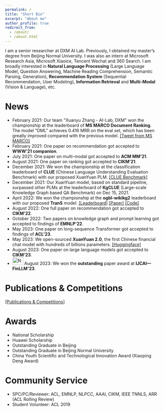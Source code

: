 ```yaml
---
permalink: /
title: "Short Bio"
excerpt: "About me"
author_profile: true
redirect_from: 
  - /about/
  - /about.html
---
```


I am a senior researcher at DXM AI Lab. Previously, I obtained my master’s degree from Beijing Normal University. I was also an intern at Microsoft Research Asia, Microsoft Xiaoice, Tencent Wechat and 360 Search. I am broadly interested in **Natural Language Processing** (Large Language Model, Question Answering, Machine Reading Comprehension, Semantic Parsing, Generation), **Recommendation System** (Sequential Recommendation, User Modeling), **Information Retrieval** and **Multi-Modal** (Vision & Language), etc.
<!-- \[E-mail: xyz (-at~) mail.bnu.edu.cn\] --> 

News
======
- February 2021: Our team "Xuanyu Zhang - AI-Lab, DXM" won the championship at the leaderboard of **MS MARCO Document Ranking**. The model "DML" achieves 0.416 MRR on the eval set, which has been greatly improved compared with the previous model. [\[Tweet from MS MARCO\]](https://twitter.com/MSMarcoAI/status/1359965315875155976)
- February 2021: One paper on recommendation got accepted to **WWW'21 companion**.
- July 2021: One paper on multi-modal got accepted to **ACM MM'21**.
- August 2021: One paper on ranking got accepted to **CIKM'21**.
- December 2021: We won the championship at the classification leaderboard of **CLUE** (Chinese Language Understanding Evaluation Benchmark) with our proposed XuanYuan PLM. [\[CLUE Benchmark\]](https://www.cluebenchmarks.com/classification.html)
- December 2021: Our XuanYuan model, based on standard pipeline, surpassed other PLMs at the leaderboard of **KgCLUE** (Large-scale Knowledge Graph based QA Benchmark) on Dec 15, 2021.
- April 2022: We won the championship at the **ogbl-wikikg2** leaderboard with our proposed **TranS** model. [\[Leaderboard\]](https://ogb.stanford.edu/docs/leader_linkprop/#ogbl-wikikg2) [\[Paper\]](https://arxiv.org/abs/2204.08401) [\[Code\]](https://github.com/xyznlp/TranS)
- August 2022: One full paper on recommendation got accepted to **CIKM'22**.
- October 2022: Two papers on knowledge graph and prompt learning got accepted to findings of **EMNLP'22**.
- May 2023: One paper on long-sequence Transformer got accepted to findings of **ACL'23**.
- May 2023: We open-sourced **XuanYuan 2.0**, the first Chinese financial chat model with hundreds of billions parameters. [\[Huggingface\]](https://huggingface.co/xyz-nlp/XuanYuan2.0)
- August 2023: One paper on large language models got accepted to **CIKM'23**.
- <img src="https://raw.githubusercontent.com/xyznlp/xyznlp.github.io/master/images/new.gif" alt="New" width="35" height="25"/> August 2023: We won the **outstanding** paper award at **IJCAI—FinLLM'23**.
<!-- - January 2021: I served as a reviewer for ACL'21. -->
<!-- <font color="red"> </font> -->



Publications & Competitions
======
[\[Publications & Competitions\]](https://xyznlp.github.io/publications/)

Awards
======
- National Scholarship
- Huawei Scholarship
- Outstanding Graduate in Beijing
- Outstanding Graduate in Beijing Normal University 
- China Youth Scientific and Technological Innovation Award (Xiaoping Deng Award)

Community Service
======
- SPC/PC/Reviewer: ACL, EMNLP, NLPCC, AAAI, CIKM, IEEE TNNLS, ARR (ACL Rolling Review)
- Student Volunteer: ACL 2019
 <!-- (IEEE Transactions on Neural Networks and Learning Systems) --> 
